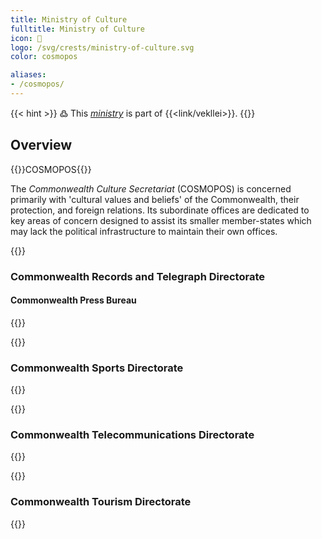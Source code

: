 ```yaml
---
title: Ministry of Culture
fulltitle: Ministry of Culture
icon: 🎨
logo: /svg/crests/ministry-of-culture.svg
color: cosmopos

aliases:
- /cosmopos/
---
```

{{< hint >}}
߷ This *[ministry](/ministries/)* is part of {{<link/vekllei>}}.
{{</hint>}}

## Overview
{{<boxtag teal>}}COSMOPOS{{</boxtag>}}

The *Commonwealth Culture Secretariat* (COSMOPOS) is concerned primarily with 'cultural values and beliefs' of the Commonwealth, their protection, and foreign relations. Its subordinate offices are dedicated to key areas of concern designed to assist its smaller member-states which may lack the political infrastructure to maintain their own offices.

{{<hint panel>}}
### Commonwealth Records and Telegraph Directorate

#### Commonwealth Press Bureau
{{</hint>}}

{{<hint panel>}}
### Commonwealth Sports Directorate
{{</hint>}}

{{<hint panel>}}
### Commonwealth Telecommunications Directorate
{{</hint>}}

{{<hint panel>}}
### Commonwealth Tourism Directorate
{{</hint>}}
